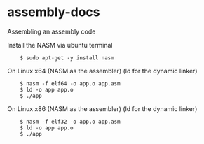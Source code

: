 # assembly-docs

Assembling an assembly code


Install the NASM via ubuntu terminal
```
    $ sudo apt-get -y install nasm
```

On Linux x64
(NASM as the assembler)
(ld for the dynamic linker)
```
    $ nasm -f elf64 -o app.o app.asm
    $ ld -o app app.o
    $ ./app
```

On Linux x86
(NASM as the assembler)
(ld for the dynamic linker)
```
    $ nasm -f elf32 -o app.o app.asm
    $ ld -o app app.o
    $ ./app
```
